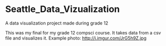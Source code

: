 # Seattle_Data_Vizualization
A data visualization project made during grade 12

This was my final for my grade 12 compsci course. It takes data from a csv file and visualizes it. Example photo:
http://i.imgur.com/JrG5h9Z.jpg
